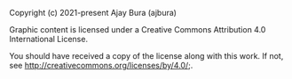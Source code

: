 Copyright (c) 2021-present Ajay Bura (ajbura)

Graphic content is licensed under a
Creative Commons Attribution 4.0 International License.

You should have received a copy of the license along with this
work. If not, see <http://creativecommons.org/licenses/by/4.0/>;.